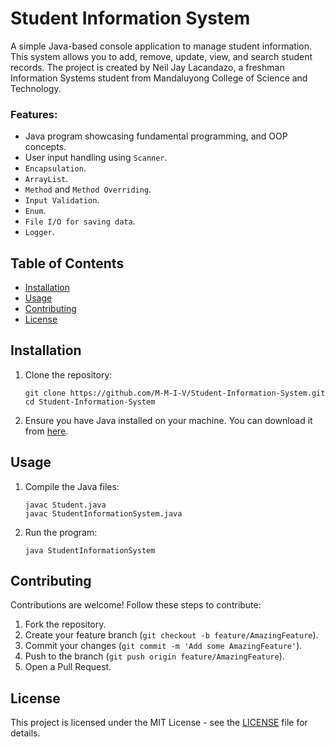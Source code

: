 # Student Information System
A simple Java-based console application to manage student information. This system allows you to add, remove, update, view, and search student records. The project is created by Neil Jay Lacandazo, a freshman Information Systems student from Mandaluyong College of Science and Technology.

### Features:
- Java program showcasing fundamental programming, and OOP concepts.
- User input handling using `Scanner`.
- `Encapsulation`.
- `ArrayList`.
- `Method` and `Method Overriding`.
- `Input Validation`.
- `Enum`.
- `File I/O for saving data`.
- `Logger`.

## Table of Contents
- [Installation](#installation)
- [Usage](#usage)
- [Contributing](#contributing)
- [License](#license)

## Installation

1. Clone the repository:
   ```
   git clone https://github.com/M-M-I-V/Student-Information-System.git
   cd Student-Information-System
   ```
2. Ensure you have Java installed on your machine. You can download it from [here](https://www.oracle.com/java/technologies/javase-downloads.html).

## Usage

1. Compile the Java files:
   ```
   javac Student.java
   javac StudentInformationSystem.java
   ```
2. Run the program:
   ```
   java StudentInformationSystem
   ```

## Contributing

Contributions are welcome! Follow these steps to contribute:
1. Fork the repository.
2. Create your feature branch (`git checkout -b feature/AmazingFeature`).
3. Commit your changes (`git commit -m 'Add some AmazingFeature'`).
4. Push to the branch (`git push origin feature/AmazingFeature`).
5. Open a Pull Request.

## License

This project is licensed under the MIT License - see the [LICENSE](LICENSE) file for details.
